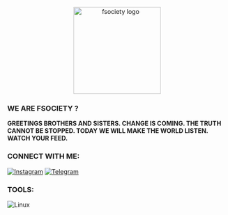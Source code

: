 <p align="center">
  <img src="https://raw.githubusercontent.com/fsociety-root-user/WE-ARE-FSOCIETY-/main/assets/logo.png" width="200" alt="fsociety logo">
</p>

### WE ARE FSOCIETY ?

**GREETINGS BROTHERS AND SISTERS. CHANGE IS COMING. THE TRUTH CANNOT BE STOPPED. TODAY WE WILL MAKE THE WORLD LISTEN. WATCH YOUR FEED.**

### CONNECT WITH ME:

[![Instagram](https://img.shields.io/badge/Instagram-FSOCIETY--ROOT-E4405F?style=for-the-badge&logo=instagram&logoColor=white)](https://instagram.com/fsocietyrootuser)
[![Telegram](https://img.shields.io/badge/Telegram-Join%20Channel-26A5E4?style=for-the-badge&logo=telegram&logoColor=white)](https://t.me/+SuUFDpKZjf82ZDI1)

### TOOLS:

![Linux](https://img.shields.io/badge/Linux-FSOCIETY-000?style=for-the-badge&logo=linux&logoColor=white)
